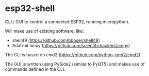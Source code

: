 esp32-shell
===========

CLI / GUI to control a connected ESP32, running micropython.

Will make use of existing software, like:
* shell49 (https://github.com/bboser/shell49)
* Adafruit ampy (https://github.com/scientifichackers/ampy)

The CLI is based on cmd2 (https://github.com/python-cmd2/cmd2)

The GUI is written using PySide2 (similar to PyQT5) and makes use of commands defined in the CLI.


